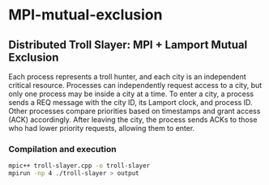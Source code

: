 # MPI-mutual-exclusion
## Distributed Troll Slayer: MPI + Lamport Mutual Exclusion

Each process represents a troll hunter, and each city is an independent critical resource. Processes can independently request access to a city, but only one process may be inside a city at a time.
To enter a city, a process sends a REQ message with the city ID, its Lamport clock, and process ID. Other processes compare priorities based on timestamps and grant access (ACK) accordingly. After leaving the city, the process sends ACKs to those who had lower priority requests, allowing them to enter.

### Compilation and execution
```bash
mpic++ troll-slayer.cpp -o troll-slayer
mpirun -np 4 ./troll-slayer > output
